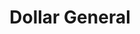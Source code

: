 ---
title: "Dollar General"
url: /niagara-falls/dollar-general-niagara-falls-boulevard/
shop: variety store
---